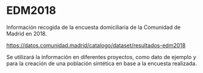 # EDM2018

Información recogida de la encuesta domiciliaria de la Comunidad de Madrid en 2018.

https://datos.comunidad.madrid/catalogo/dataset/resultados-edm2018

Se utilizará la información en diferentes proyectos, como dato de ejemplo y para la creación de una población sintética en base a la encuesta realizada.
